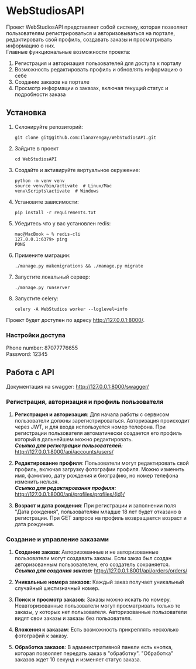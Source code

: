 # WebStudiosAPI

Проект WebStudiosAPI представляет собой систему, которая позволяет пользователям регистрироваться и авторизовываться на портале, редактировать свой профиль, создавать заказы и просматривать информацию о них. <br>
Главные функциональные возможности проекта: <br>
1. Регистрация и авторизация пользователей для доступа к порталу
2. Возможность редактировать профиль и обновлять информацию о себе
3. Создание заказов на портале
4. Просмотр информации о заказах, включая текущий статус и подробности заказа



## Установка

1. Склонируйте репозиторий:
   ```
   git clone git@github.com:IlanaYengay/WebStudiosAPI.git
   ```
2. Зайдите в проект
    ```
   cd WebStudiosAPI
    ```
3. Создайте и активируйте виртуальное окружение:
    ```
   python -m venv venv
   source venv/bin/activate  # Linux/Mac
   venv\Scripts\activate  # Windows
    ```
4. Установите зависимости:
   ```
   pip install -r requirements.txt
   ```
5. Убедитесь что у вас установлен redis:
    ```
   mac@MacBook ~ % redis-cli
   127.0.0.1:6379> ping
   PONG
   ```
   
6. Примените миграции:
   ```
   ./manage.py makemigrations && ./manage.py migrate
   ```
7. Запустите локальный сервер:
   ```
   ./manage.py runserver 
   ```
8. Запустите celery:
   ```
   celery -A WebStudios worker --loglevel=info
   ```
Проект будет доступен по адресу http://127.0.0.1:8000/. <br>

### Настройки доступа
Phone number: 87077776655 <br>
Password: 12345

## Работа с API
 
Документация на swagger:
http://127.0.0.1:8000/swagger/

### Регистрация, авторизация и профиль пользователя
1. **Регистрация и авторизация**: Для начала работы с сервисом пользователи должны зарегистрироваться. Авторизация происходит через JWT, и для входа используется номер телефона. При регистрации пользователя автоматически создается его профиль который в дальнейшем можно редактировать. <br>
 ***Ссылка для регистрации пользователей:*** http://127.0.0.1:8000/api/accounts/users/ 

2. **Редактирование профиля**: Пользователи могут редактировать свой профиль, включая загрузку фотографии профиля. Можно изменить имя, фамилию, дату рождения и биографию, но номер телефона изменить нельзя.<br>
 ***Ссылка для редактирования профиля:*** http://127.0.0.1:8000/api/profiles/profiles/{id}/

3. **Возраст и дата рождения**: При регистрации и заполнении поля "Дата рождения", пользователям младше 18 лет будет отказано в регистрации. При GET запросе на профиль возвращается возраст и дата рождения.


### Создание и управление заказами
1. **Создание заказа**: Авторизованные и не авторизованные пользователи могут создавать заказы. Если заказ был создан авторизованным пользователем, его создатель сохраняется. <br>
 ***Ссылка для создания заказа:*** http://127.0.0.1:8001/api/orders/orders/

2. **Уникальные номера заказов**: Каждый заказ получает уникальный случайный шестизначный номер.
3. **Поиск и просмотр заказов**: Заказы можно искать по номеру. Неавторизованные пользователи могут просматривать только те заказы, у которых нет пользователя. Авторизованные пользователи видят свои заказы и заказы без пользователя.
4. **Вложения к заказам**: Есть возможность прикреплять несколько фотографий к заказу.
5. **Обработка заказов**: В административной панели есть кнопка, которая позволяет передать заказ в "обработку". "Обработка" заказов ждет 10 секунд и изменяет статус заказа.







